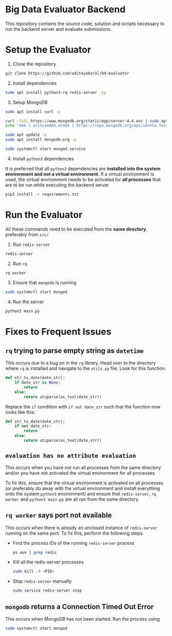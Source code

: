 # Big Data Evaluator Backend

This repository contains the source code, solution and scripts necessary to run the backend server and evaluate submissions. 

# Setup the Evaluator

1. Clone the repository
```sh
git clone https://github.com/aditeyabaral/bd-evaluator
```

2. Install dependencies

```sh
sudo apt install python3-rq redis-server -y;
```

3. Setup MongoDB

```sh
sudo apt install curl -y

curl -fsSL https://www.mongodb.org/static/pgp/server-4.4.asc | sudo apt-key add -
echo "deb [ arch=amd64,arm64 ] https://repo.mongodb.org/apt/ubuntu focal/mongodb-org/4.4 multiverse" | sudo tee /etc/apt/sources.list.d/mongodb-org-4.4.list

sudo apt update -y
sudo apt install mongodb-org -y

sudo systemctl start mongod.service
```

4. Install `python3` dependencies

It is preferred that all `python3` dependencies are **installed into the system environment and not a virtual environment**. If a virtual environment is used, the virtual environment needs to be activated for **all processes** that are to be run while executing the backend server.

```sh
pip3 install -r requirements.txt
```

# Run the Evaluator

All these commands need to be executed from the **same directory**, preferably from `src/`

1. Run `redis-server`

```sh
redis-server
```

2. Run `rq`

```sh
rq worker
```

3. Ensure that `mongodb` is running
```sh
sudo systemctl start mongod
```

4. Run the server
```sh
python3 main.py
```

# Fixes to Frequent Issues

## `rq` trying to parse empty string as `datetime`

This occurs due to a bug on in the `rq` library. Head over to the directory where `rq` is installed and navigate to the `utils.py` file. Look for this function:

```py
def str_to_date(date_str):
    if date_str is None:
        return
    else:
        return utcparse(as_text(date_str))
```

Replace the `if` condition with ```if not date_str``` such that the function now looks like this:

```py
def str_to_date(date_str):
    if not date_str:
        return
    else:
        return utcparse(as_text(date_str))
```

## `evaluation has no attribute evaluation`

This occurs when you have not run all processes from the same directory and/or you have not activated the virtual environment for all processes. 

To fix this, ensure that the virtual environment is activated on all processes (or preferably do away with the virtual environment and install everything onto the system `python3` environment) and ensure that `redis-server`, `rq worker` and `python3 main.py` are all run from the same directory.

## `rq worker` says port not available

This occurs when there is already an unclosed instance of `redis-server` running on the same port. To fix this, perform the following steps.

- Find the process IDs of the running `redis-server` process
    ```sh
    ps aux | grep redis
    ```
- Kill all the redis-server processes
    ```sh
    sudo kill -9 <PID>
    ```
- Stop `redis-server` manually
    ```sh
    sudo service redis-server stop
    ```

## `mongodb` returns a Connection Timed Out Error

This occurs when MongoDB has not been started. Run the process using
```sh
sudo systemctl start mongod
```